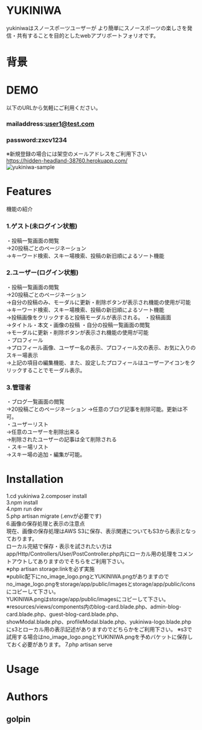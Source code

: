 # YUKINIWA
 
yukiniwaはスノースポーツユーザーが
より簡単にスノースポーツの楽しさを発信・共有することを目的としたwebアプリポートフォリオです。

# 背景 


 
# DEMO
 以下のURLから気軽にご利用ください。  
 ### mailaddress:user1@test.com  
 ### password:zxcv1234  
※新規登録の場合には架空のメールアドレスをご利用下さい  
 https://hidden-headland-38760.herokuapp.com/   
 ![yukiniwa-sample](https://user-images.githubusercontent.com/84654773/129986228-70902052-8c97-40b2-b2fa-46ec1ab5609a.png)


# Features
 
 機能の紹介  
 ### 1.ゲスト(未ログイン状態)  
 ・投稿一覧画面の閲覧  
 ->20投稿ごとのページネーション  
 ->キーワード検索、スキー場検索、投稿の新旧順によるソート機能  
 
 ### 2.ユーザー(ログイン状態)   
 ・投稿一覧画面の閲覧  
 ->20投稿ごとのページネーション  
 ->自分の投稿のみ、モーダルに更新・削除ボタンが表示され機能の使用が可能   
 ->キーワード検索、スキー場検索、投稿の新旧順によるソート機能  
 ->投稿画像をクリックすると投稿モーダルが表示される。 
 ・投稿画面  
 ->タイトル・本文・画像の投稿 
 ・自分の投稿一覧画面の閲覧  
 ->モーダルに更新・削除ボタンが表示され機能の使用が可能  
 ・プロフィール  
 ->プロフィール画像、ユーザー名の表示、プロフィール文の表示、お気に入りのスキー場表示  
 ->上記の項目の編集機能、また、設定したプロフィールはユーザーアイコンをクリックすることでモーダル表示。
 
 ### 3.管理者  
 ・ブログ一覧画面の閲覧  
 ->20投稿ごとのページネーション
 ->任意のブログ記事を削除可能。更新は不可。  
 ・ユーザーリスト  
 ->任意のユーザーを削除出来る  
 ->削除されたユーザーの記事は全て削除される  
 ・スキー場リスト  
 ->スキー場の追加・編集が可能。
 
# Installation
 
1.cd yukiniwa 
2.composer install  
3.npm install  
4.npm run dev  
5.php artisan migrate (.envが必要です)  
6.画像の保存処理と表示の注意点	
現在、画像の保存処理はAWS S3に保存、表示関連についてもS3から表示となっております。   
ローカル完結で保存・表示を試されたい方は    
app/Http/Controllers/User/PostController.php内にローカル用の処理をコメントアウトしてありますのでそちらをご利用下さい。   
※php artisan storage:linkを必ず実施  
※public配下にno_image_logo.pngとYUKINIWA.pngがありますので  
no_image_logo.pngをstorage/app/public/imagesとstorage/app/public/iconsにコピーして下さい。  
YUKINIWA.pngはstorage/app/public/imagesにコピーして下さい。    
※resources/views/components内のblog-card.blade.php、admin-blog-card.blade.php、guest-blog-card.blade.php、   
showModal.blade.php、profileModal.blade.php、yukiniwa-logo.blade.phpにs3とローカル用の表示記述がありますのでどちらかをご利用下さい。 
※s3で試用する場合はno_image_logo.pngとYUKINIWA.pngを予めバケットに保存しておく必要があります。 
7.php artisan serve 

 
# Usage
 
# Authors
## golpin



